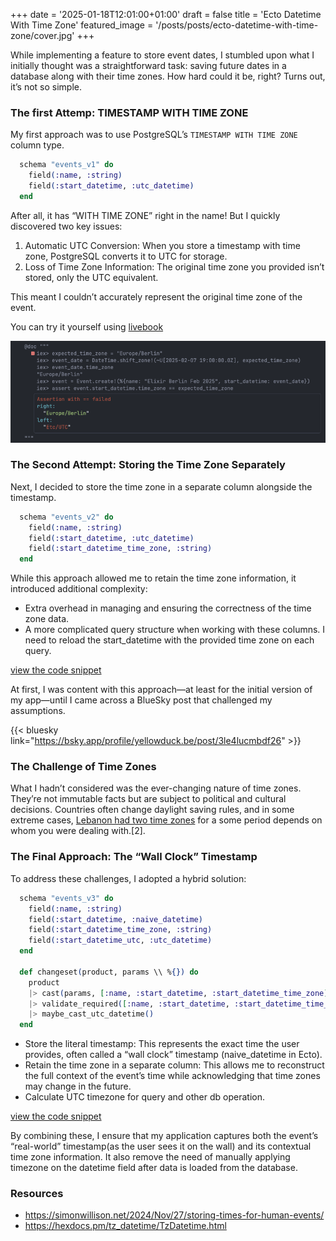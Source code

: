 +++
date = '2025-01-18T12:01:00+01:00'
draft = false
title = 'Ecto Datetime With Time Zone'
featured_image = '/posts/posts/ecto-datetime-with-time-zone/cover.jpg'
+++

While implementing a feature to store event dates, I stumbled upon what I initially thought was a straightforward task: saving future dates in a database along with their time zones. How hard could it be, right? Turns out, it’s not so simple.


### The first Attemp: TIMESTAMP WITH TIME ZONE

My first approach was to use PostgreSQL’s `TIMESTAMP WITH TIME ZONE` column type.

```elixir
  schema "events_v1" do
    field(:name, :string)
    field(:start_datetime, :utc_datetime)
  end
```

After all, it has “WITH TIME ZONE” right in the name! But I quickly discovered two key issues:

1. Automatic UTC Conversion: When you store a timestamp with time zone, PostgreSQL converts it to UTC for storage.
2. Loss of Time Zone Information: The original time zone you provided isn’t stored, only the UTC equivalent.

This meant I couldn’t accurately represent the original time zone of the event.

You can try it yourself using [livebook](https://github.com/slashmili/blog/blob/main/content/posts/ecto-datetime-with-time-zone/ecto-time-zone-playground.livemd#the-first-attemp-timestamp-with-time-zone)

<img src="./ecto-timezone-first-attemp.png" alt="elixir code that shows time zone doesn't get stored in database" />

### The Second Attempt: Storing the Time Zone Separately

Next, I decided to store the time zone in a separate column alongside the timestamp. 

```elixir
  schema "events_v2" do
    field(:name, :string)
    field(:start_datetime, :utc_datetime)
    field(:start_datetime_time_zone, :string)
  end
```

While this approach allowed me to retain the time zone information, it introduced additional complexity:

* Extra overhead in managing and ensuring the correctness of the time zone data.
* A more complicated query structure when working with these columns. I need to reload the start_datetime with the provided time zone on each query.

[view the code snippet](https://github.com/slashmili/blog/blob/main/content/posts/ecto-datetime-with-time-zone/ecto-time-zone-playground.livemd#the-second-attempt-storing-the-time-zone-separately)

At first, I was content with this approach—at least for the initial version of my app—until I came across a BlueSky post that challenged my assumptions.

{{< bluesky link="https://bsky.app/profile/yellowduck.be/post/3le4lucmbdf26" >}}

### The Challenge of Time Zones

What I hadn’t considered was the ever-changing nature of time zones. They’re not immutable facts but are subject to political and cultural decisions. Countries often change daylight saving rules, and in some extreme cases,  [Lebanon had two time zones](https://www.bbc.com/news/world-middle-east-65079574) for a some period depends on whom you were dealing with.[2].


### The Final Approach: The “Wall Clock” Timestamp

To address these challenges, I adopted a hybrid solution:

```elixir
  schema "events_v3" do
    field(:name, :string)
    field(:start_datetime, :naive_datetime)
    field(:start_datetime_time_zone, :string)
    field(:start_datetime_utc, :utc_datetime)
  end

  def changeset(product, params \\ %{}) do
    product
    |> cast(params, [:name, :start_datetime, :start_datetime_time_zone])
    |> validate_required([:name, :start_datetime, :start_datetime_time_zone])
    |> maybe_cast_utc_datetime()
  end
```
* Store the literal timestamp: This represents the exact time the user provides, often called a “wall clock” timestamp (naive_datetime in Ecto).
* Retain the time zone in a separate column: This allows me to reconstruct the full context of the event’s time while acknowledging that time zones may change in the future.
* Calculate UTC timezone for query and other db operation.

[view the code snippet](https://github.com/slashmili/blog/blob/main/content/posts/ecto-datetime-with-time-zone/ecto-time-zone-playground.livemd#the-final-approach-the-wall-clock-timestamp)

By combining these, I ensure that my application captures both the event’s “real-world” timestamp(as the user sees it on the wall) and its contextual time zone information. It also remove the need of manually applying timezone on the datetime field after data is loaded from the database.


### Resources

* https://simonwillison.net/2024/Nov/27/storing-times-for-human-events/
* https://hexdocs.pm/tz_datetime/TzDatetime.html
